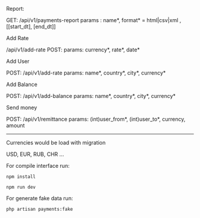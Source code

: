 Report:

GET: /api/v1/payments-report
params : name*, format* = html|csv|xml ,[[start_dt], [end_dt]] 

Add Rate

/api/v1/add-rate
POST: params: currency*, rate*, date*

Add User

POST: /api/v1/add-rate
params: name*, country*, city*, currency*

Add Balance

POST: /api/v1/add-balance
params: name*, country*, city*, currency*

Send money

POST: /api/v1/remittance
params: (int)user_from*, (int)user_to*, currency, amount 

---
Currencies would be load with migration

USD, EUR, RUB, CHR ...



For compile interface run:

`npm install`

`npm run dev`

For generate fake data run: 

`php artisan payments:fake` 
